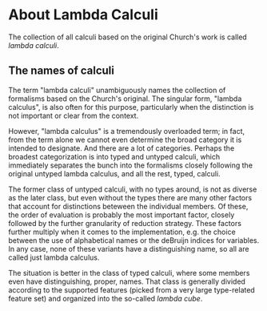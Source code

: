 # About Lambda Calculi

The collection of all calculi based on the original Church's work is called *lambda calculi*.

## The names of calculi

The term "lambda calculi" unambiguously names the collection of formalisms based on the Church's original. The singular form, "lambda calculus", is also often for this purpose, particularly when the distinction is not important or clear from the context.

However, "lambda calculus" is a tremendously overloaded term; in fact, from the term alone we cannot even determine the broad category it is intended to designate. And there are a lot of categories. Perhaps the broadest categorization is into typed and untyped calculi, which immediately separates the bunch into the formalisms closely following the original untyped lambda calculus, and all the rest, typed, calculi.

The former class of untyped calculi, with no types around, is not as diverse as the later class, but even without the types there are many other factors that account for distinctions beteween the individual members. Of these, the order of evaluation is probably the most important factor, closely followed by the further granularity of reduction strategy. These factors further multiply when it comes to the implementation, e.g. the choice between the use of alphabetical names or the deBruijn indices for variables. In any case, none of these variants have a distinguishing name, so all are called just lambda calculus.

The situation is better in the class of typed calculi, where some members even have distinguishing, proper, names. That class is generally divided according to the supported features (picked from a very large type-related feature set) and organized into the so-called *lambda cube*.
